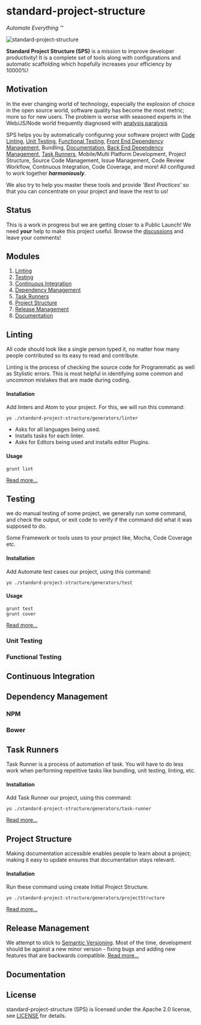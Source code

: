 # standard-project-structure
*Automate Everything ™*

![standard-project-structure](https://cloud.githubusercontent.com/assets/1716462/13458681/b3f206d8-e094-11e5-808d-8ebb9910c743.png)

**Standard Project Structure (SPS)** is a mission to improve developer productivity! It is a complete set of tools along with configurations and automatic scaffolding which hopefully increases your efficiency by 10000%! 

## Motivation
In the ever changing world of technology, especially the explosion of choice in the open source world, software quality has become the most metric; more so for new users. The problem is worse with seasoned experts in the Web/JS/Node world frequently diagnosed with <a href="https://en.wikipedia.org/wiki/Analysis_paralysis"> analysis paralysis </a>

SPS helps you by automatically configuring your software project with [Code Linting](#linting), [Unit Testing](#testing), [Functional Testing](#testing), [Front End Dependency Management](#dependency-management), Bundling, [Documentation](#documentation), [Back End Dependency Management](#dependency-management), [Task Runners](#task-runners), Mobile/Multi Platform Development, Project Structure, Source Code Management, Issue Management, Code Review Workflow, Continuous Integration, Code Coverage, and more! All configured to work together ***harmoniously***.

We also try to help you master these tools and provide *'Best Practices'* so that you can concentrate on your project and leave the rest to us!


## Status
This is a work in progress but we are getting closer to a Public Launch! We need ***your*** help to make this project useful. Browse the [discussions](https://github.com/rcorp/standard-project-structure/issues) and leave your comments!

## Modules

1. [Linting](#linting) 
2. [Testing](#testing)
3. [Continuous Integration](#continuous-integration)
4. [Dependency Management](#dependency-management)
5. [Task Runners](#task-runners)
6. [Project Structure](#project-structure)
7. [Release Management](#release-management)
8. [Documentation](#documentation)

## Linting
All code should look like a single person typed it, no matter how many people contributed so its easy to read and contribute.

Linting is the process of checking the source code for Programmatic as well as Stylistic errors. This is most helpful in identifying some common and uncommon mistakes that are made during coding.

#### Installation

Add linters and Atom to your project. For this, we will run this command:

    yo ./standard-project-structure/generators/linter

- Asks for all languages being used.
- Installs tasks for each linter.
- Asks for Editors being used and installs editor Plugins.
 
#### Usage

    grunt lint
    
[Read more...](./docs/linter.md)

## Testing
we do manual testing of some project, we generally run some command, and check the output, or exit code to verify if the command did what it was supposed to do.

Some Framework or tools uses to your project like, Mocha, Code Coverage etc.

#### Installation

Add Automate test cases our project, using this command:

    yo ./standard-project-structure/generators/test

#### Usage

    grunt test
    grunt cover    

[Read more...](./docs/testing.md)
 
### Unit Testing

### Functional Testing
 
## Continuous Integration

## Dependency Management
 
### NPM
 
### Bower

## Task Runners
Task Runner is a process of automation of task. You will have to do less work when performing repetitive tasks like bundling, unit testing, linting, etc.

#### Installation

Add Task Runner our project, using this command:

    yo ./standard-project-structure/generators/task-runner 

[Read more...](./docs/task-runner.md)

## Project Structure
Making documentation accessible enables people to learn about a project; making it easy to update ensures that documentation stays relevant.

#### Installation

Run these command using create Initial Project Structure.

    yo ./standard-project-structure/generators/projectStructure

[Read more...](./docs/project-structure.md)
 
## Release Management
We attempt to stick to [Semantic Versioning](http://semver.org/). Most of the time, development should be against a new minor version - fixing bugs and adding new features that are backwards compatible.
[Read more...](./docs/release.md)

## Documentation

## License
standard-project-structure (SPS) is licensed under the Apache 2.0 license, see [LICENSE](./LICENSE) for details.
